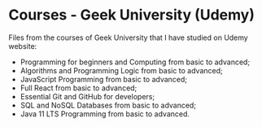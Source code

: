 # Courses - Geek University (Udemy)

Files from the courses of Geek University that I have studied on Udemy website:

- Programming for beginners and Computing from basic to advanced;
- Algorithms and Programming Logic from basic to advanced;
- JavaScript Programming from basic to advanced;
- Full React from basic to advanced;
- Essential Git and GitHub for developers;
- SQL and NoSQL Databases from basic to advanced;
- Java 11 LTS Programming from basic to advanced.

